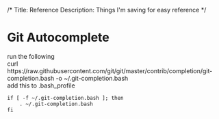 /*
Title: Reference
Description: Things I'm saving for easy reference
*/

# Git Autocomplete
<div>
	<div class="content well" >
		run the following
	</div>
</div>
    curl https://raw.githubusercontent.com/git/git/master/contrib/completion/git-completion.bash -o ~/.git-completion.bash

<div>
	<div class="content well" >
		add this to .bash_profile
	</div>
</div>


    if [ -f ~/.git-completion.bash ]; then
        . ~/.git-completion.bash
    fi
